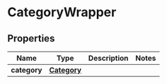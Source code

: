 # CategoryWrapper

## Properties
Name | Type | Description | Notes
------------ | ------------- | ------------- | -------------
**category** | [**Category**](Category.md) |  | 



